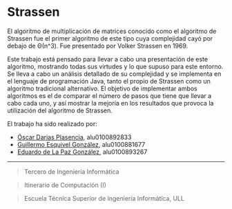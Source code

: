 # Strassen
El algoritmo de multiplicación de matrices conocido como el algoritmo de Strassen fue el primer algoritmo de este tipo cuya complejidad cayó por debajo de Θ(n^3). Fue presentado por Volker Strassen en 1969.

Este trabajo está pensado para llevar a cabo una presentación de este algoritmo, mostrando todas sus virtudes y lo que supuso para este entorno. Se lleva a cabo un análisis detallado de su complejidad y se implementa en el lenguaje de programación Java, tanto el propio de Strassen como un algoritmo tradicional alternativo. El objetivo de implementar ambos algoritmos es el de comparar el número de pasos que tiene que llevar a cabo cada uno, y así mostrar la mejoría en los resultados que provoca la utilización del algoritmo de Strassen.

El trabajo ha sido realizado por:

* [Óscar Darias Plasencia](https://alu0100892833.github.io), alu0100892833
* [Guillermo Esquivel González](https://alu0100881677.github.io), alu0100881677 
* [Eduardo de La Paz González](https://alu0100893267.github.io), alu0100893267 

---
> Tercero de Ingeniería Informática

> Itinerario de Computación (I)

> Escuela Técnica Superior de Ingeniería Informática, ULL